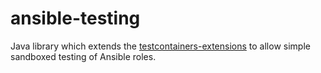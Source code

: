 # ansible-testing

Java library which extends the [testcontainers-extensions](https://github.com/homecentr/testcontainers-extensions) to allow simple sandboxed testing of Ansible roles. 